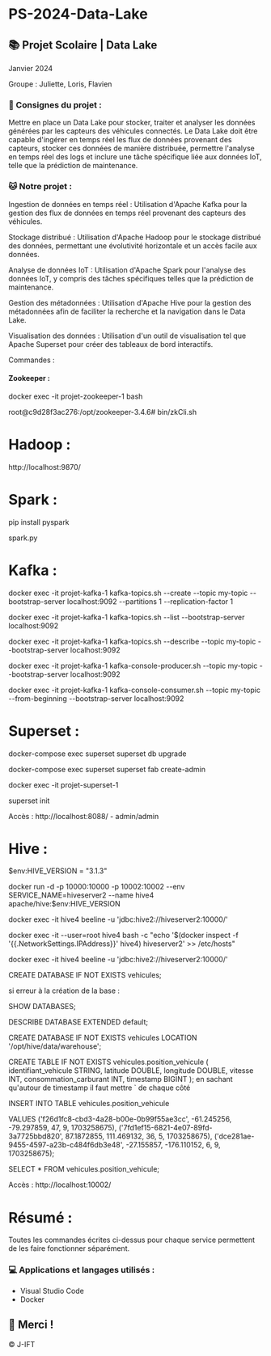 # PS-2024-Data-Lake

## 📚 Projet Scolaire | Data Lake

Janvier 2024

Groupe : Juliette, Loris, Flavien

### 📌 Consignes du projet : 

Mettre en place un Data Lake pour stocker, traiter et analyser les données générées par les capteurs des véhicules connectés. Le Data Lake doit être capable d'ingérer en temps réel les flux de données provenant des capteurs, stocker ces données de manière distribuée, permettre l'analyse en temps réel des logs et inclure une tâche spécifique liée aux données IoT, telle que la prédiction de maintenance.

### 🐱 Notre projet :

Ingestion de données en temps réel :
Utilisation d'Apache Kafka pour la gestion des flux de données en temps réel provenant des capteurs des véhicules.

Stockage distribué :
Utilisation d'Apache Hadoop pour le stockage distribué des données, permettant une évolutivité horizontale et un accès facile aux données.

Analyse de données IoT :
Utilisation d'Apache Spark pour l'analyse des données IoT, y compris des tâches spécifiques telles que la prédiction de maintenance.

Gestion des métadonnées :
Utilisation d'Apache Hive pour la gestion des métadonnées afin de faciliter la recherche et la navigation dans le Data Lake.

Visualisation des données :
Utilisation d'un outil de visualisation tel que Apache Superset pour créer des tableaux de bord interactifs.


Commandes :


#### Zookeeper :

docker exec -it projet-zookeeper-1 bash

root@c9d28f3ac276:/opt/zookeeper-3.4.6# bin/zkCli.sh


# Hadoop :

http://localhost:9870/

# Spark :

pip install pyspark

spark.py

# Kafka :

docker exec -it projet-kafka-1 kafka-topics.sh --create --topic my-topic --bootstrap-server localhost:9092 --partitions 1 --replication-factor 1

docker exec -it projet-kafka-1 kafka-topics.sh --list --bootstrap-server localhost:9092

docker exec -it projet-kafka-1 kafka-topics.sh --describe --topic my-topic --bootstrap-server localhost:9092

docker exec -it projet-kafka-1 kafka-console-producer.sh --topic my-topic --bootstrap-server localhost:9092

docker exec -it projet-kafka-1 kafka-console-consumer.sh --topic my-topic --from-beginning --bootstrap-server localhost:9092


# Superset :

docker-compose exec superset superset db upgrade

docker-compose exec superset superset fab create-admin

docker exec -it projet-superset-1

superset init

Accès : http://localhost:8088/ - admin/admin


# Hive :

$env:HIVE_VERSION = "3.1.3"

docker run -d -p 10000:10000 -p 10002:10002 --env SERVICE_NAME=hiveserver2 --name hive4 apache/hive:$env:HIVE_VERSION

docker exec -it hive4  beeline -u 'jdbc:hive2://hiveserver2:10000/'

docker exec -it --user=root hive4 bash -c "echo '$(docker inspect -f '{{.NetworkSettings.IPAddress}}' hive4) hiveserver2' >> /etc/hosts"

docker exec -it hive4  beeline -u 'jdbc:hive2://hiveserver2:10000/'

CREATE DATABASE IF NOT EXISTS vehicules;

si erreur à la création de la base :

SHOW DATABASES;

DESCRIBE DATABASE EXTENDED default;

CREATE DATABASE IF NOT EXISTS vehicules LOCATION '/opt/hive/data/warehouse';

CREATE TABLE IF NOT EXISTS vehicules.position_vehicule (
    identifiant_vehicule STRING,
    latitude DOUBLE,
    longitude DOUBLE,
    vitesse INT,
    consommation_carburant INT,
   timestamp BIGINT
);
en sachant qu'autour de timestamp il faut mettre ` de chaque côté

INSERT INTO TABLE vehicules.position_vehicule

VALUES
  ('f26d1fc8-cbd3-4a28-b00e-0b99f55ae3cc', -61.245256, -79.297859, 47, 9, 1703258675),
  ('7fd1ef15-6821-4e07-89fd-3a7725bbd820', 87.1872855, 111.469132, 36, 5, 1703258675),
  ('dce281ae-9455-4597-a23b-c484f6db3e48', -27.155857, -176.110152, 6, 9, 1703258675);

SELECT * FROM vehicules.position_vehicule;

Accès : http://localhost:10002/


# Résumé :

Toutes les commandes écrites ci-dessus pour chaque service permettent de les faire fonctionner séparément.


### 💻 Applications et langages utilisés :

+ Visual Studio Code
+ Docker



## 🌸 Merci !
© J-IFT
